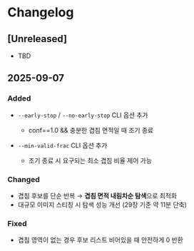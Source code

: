 # Changelog

## \[Unreleased]

* TBD

## 2025-09-07

### Added

* `--early-stop` / `--no-early-stop` CLI 옵션 추가

  * conf==1.0 && 충분한 겹침 면적일 때 조기 종료
* `--min-valid-frac` CLI 옵션 추가

  * 조기 종료 시 요구되는 최소 겹침 비율 제어 가능

### Changed

* 겹침 후보를 단순 반복 → **겹침 면적 내림차순 탐색**으로 최적화
* 대규모 이미지 스티칭 시 탐색 성능 개선 (29장 기준 약 11분 단축)

### Fixed

* 겹침 영역이 없는 경우 후보 리스트 비어있을 때 안전하게 0 반환
